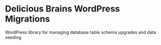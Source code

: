 # Delicious Brains WordPress Migrations

WordPress library for managing database table schema upgrades and data seeding.
